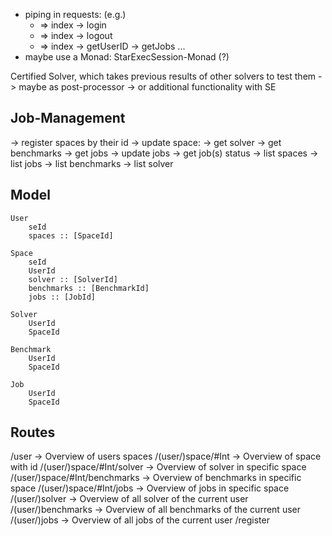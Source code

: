 * piping in requests: (e.g.)
    * => index -> login
    * => index -> logout
    * => index -> getUserID -> getJobs ...
* maybe use a Monad: StarExecSession-Monad (?)


Certified Solver, which takes previous results of other solvers to test them
    -> maybe as post-processor
    -> or additional functionality with SE

## Job-Management

-> register spaces by their id
-> update space:
    -> get solver
    -> get benchmarks
    -> get jobs
-> update jobs
    -> get job(s) status
-> list spaces
    -> list jobs
    -> list benchmarks
    -> list solver

## Model

    User
        seId
        spaces :: [SpaceId]

    Space
        seId
        UserId
        solver :: [SolverId]
        benchmarks :: [BenchmarkId]
        jobs :: [JobId]

    Solver
        UserId
        SpaceId

    Benchmark
        UserId
        SpaceId

    Job
        UserId
        SpaceId

## Routes

/user                           -> Overview of users spaces
/(user/)space/#Int              -> Overview of space with id
/(user/)space/#Int/solver       -> Overview of solver in specific space
/(user/)space/#Int/benchmarks   -> Overview of benchmarks in specific space
/(user/)space/#Int/jobs         -> Overview of jobs in specific space
/(user/)solver                  -> Overview of all solver of the current user
/(user/)benchmarks              -> Overview of all benchmarks of the current user
/(user/)jobs                    -> Overview of all jobs of the current user
/register
